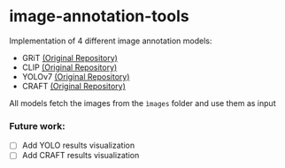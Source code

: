 # image-annotation-tools

Implementation of 4 different image annotation models:

- GRiT [(Original Repository)](https://github.com/JialianW/GRiT)
- CLIP [(Original Repository)](https://github.com/rmokady/CLIP_prefix_caption)
- YOLOv7 [(Original Repository)](https://github.com/WongKinYiu/yolov7)
- CRAFT [(Original Repository)](https://github.com/clovaai/CRAFT-pytorch)

All models fetch the images from the ```ìmages``` folder and use them as input

### Future work:

- [ ] Add YOLO results visualization
- [ ] Add CRAFT results visualization
